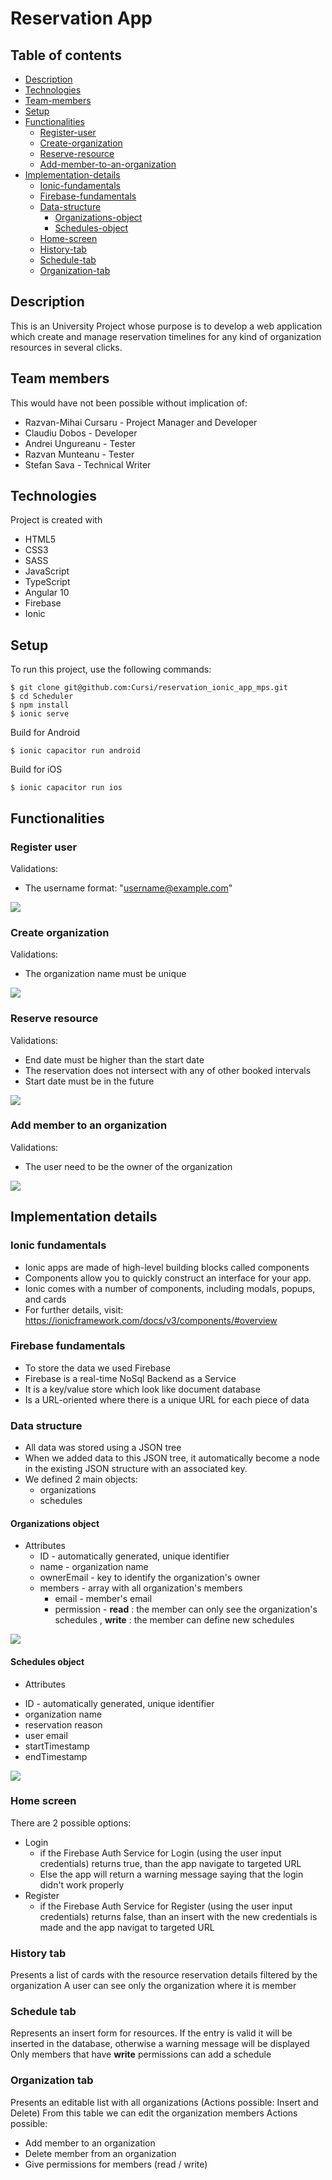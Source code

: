 # Reservation App
 ## Table of contents
 - [Description](#description)
 - [Technologies](#technologies)
 - [Team-members](#team-members)
 - [Setup](#setup)
 - [Functionalities](#functionalities)
   - [Register-user](#register-user)
   - [Create-organization](#create-organization)
   - [Reserve-resource](#reserve-resource)
   - [Add-member-to-an-organization](#add-member-to-an-organization)
  - [Implementation-details](#implementation-details)
    - [Ionic-fundamentals](#ionic-fundamentals)
    - [Firebase-fundamentals](#firebase-fundamentals)
    - [Data-structure](#data-structure)
      - [Organizations-object](#organizations-object)
      - [Schedules-object](#schedules-object)
    - [Home-screen](#home-screen)
    - [History-tab](#history-tab)
    - [Schedule-tab](#schedule-tab)
    - [Organization-tab](#organization-tab)
 
 ## Description
 This is an University Project whose purpose is to develop a web application which create and manage reservation timelines for any kind of organization resources in several clicks.
 ## Team members
 This would have not been possible without implication  of:
 * Razvan-Mihai Cursaru - Project Manager and Developer
 * Claudiu Dobos - Developer
 * Andrei Ungureanu - Tester
 * Razvan Munteanu - Tester
 * Stefan Sava - Technical Writer
 
 ## Technologies
 Project is created with
 * HTML5
 * CSS3
 * SASS
 * JavaScript
 * TypeScript
 * Angular 10
 * Firebase
 * Ionic
 ## Setup
 To run this project, use the following commands:
 ```
 $ git clone git@github.com:Cursi/reservation_ionic_app_mps.git
 $ cd Scheduler
 $ npm install
 $ ionic serve
 ```
 Build for Android
 ```
 $ ionic capacitor run android
 ```
 Build for iOS
 ```
 $ ionic capacitor run ios
 ```

 ## Functionalities
 ### Register user
 Validations:
 * The username format: "username@example.com"
 
 ![](Readme%20Images/registerUser.gif)
 
### Create organization
Validations:
* The organization name must be unique

![](Readme%20Images/createOrganization.gif)

### Reserve resource
Validations:
 * End date must be higher than the start date
 * The reservation does not intersect with any of other booked intervals
 * Start date must be in the future

![](Readme%20Images/reserveResource.gif)

### Add member to an organization
Validations:
  * The user need to be the owner of the organization
 
![](Readme%20Images/addMember.gif)
 
 

## Implementation details
### Ionic fundamentals
* Ionic apps are made of high-level building blocks called components
* Components allow you to quickly construct an interface for your app.
* Ionic comes with a number of components, including modals, popups, and cards
* For further details, visit: https://ionicframework.com/docs/v3/components/#overview

### Firebase fundamentals
* To store the data we used Firebase
* Firebase is a real-time NoSql Backend as a Service
* It is a key/value store which look like document database
* Is a URL-oriented where there is a unique URL for each piece of data

### Data structure
* All data was stored using a JSON tree
* When we added data to this JSON tree, it automatically become a node in the existing JSON structure with an associated key.
* We defined 2 main objects:
  - organizations
  - schedules
  
#### Organizations object
* Attributes
  - ID - automatically generated, unique identifier
  - name - organization name
  - ownerEmail - key to identify the organization's owner
  - members - array with all organization's members
    - email - member's email
    - permission - __read__  : the member can only see the organization's schedules
                 , __write__ : the member can define new schedules

![](Readme%20Images/organizations.PNG)

#### Schedules object
* Attributes
- ID - automatically generated, unique identifier
- organization name 
- reservation reason
- user email
- startTimestamp 
- endTimestamp 

![](Readme%20Images/schedules.PNG)
   

### Home screen
There are 2 possible options:
 * Login
   - if the Firebase Auth Service for Login (using the user input credentials) returns true, than the app navigate to targeted URL
   - Else the app will return a warning message saying that the login didn't work properly
 * Register
   - if the Firebase Auth Service for Register (using the user input credentials) returns false, than an insert with the new credentials is made and the app navigat to targeted URL
   
### History tab
Presents a list of cards with the resource reservation details filtered by the organization
A user can see only the organization where it is member

### Schedule tab
Represents an insert form for resources. 
If the entry is valid it will be inserted in the database, otherwise a warning message will be displayed
Only members that have __write__ permissions can add a schedule

### Organization tab
Presents an editable list with all organizations (Actions possible: Insert and Delete)
From this table we can edit the organization members
Actions possible:
* Add member to an organization
* Delete member from an organization
* Give permissions for members (read / write)
  



